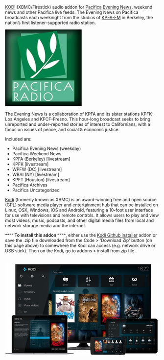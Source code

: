 <a href="https://www.kodi.tv">KODI</a> (XBMC/Firestick) audio addon for <a href="https://kpfa.org/program/the-pacifica-evening-news-weekdays">Pacifica Evening News</a>, weekend news and other Pacifica live feeds. The Evening News on Pacifica broadcasts each weeknight from the studios of <a href="https://kpfa.org/">KPFA-FM</a> in Berkeley, the nation’s first listener-supported radio station.<br>

<a href="https://pacificanetwork.org/"><img src="https://github.com/leopheard/pacificaradio/blob/master/resources/media/icon.jpg?raw=true" width="250" height="250" alt="Pacifica Radio"></a><br>

The Evening News is a collaboration of KPFA and its sister stations KPFK-Los Angeles and KFCF-Fresno. This hour-long broadcast seeks to bring unreported and under-reported stories of interest to Californians, with a focus on issues of peace, and social & economic justice.<br>

Included are:<br>

- Pacifica Evening News (weekday)<br>
- Pacifica Weekend News <br>
- KPFA (Berkeley) [livestream]<br>
- KPFK [livestream]<br>
- WPFW (DC) [livestream]<br>
- WBAI (NY) [livestream]<br>
- KPFT (Houston) [livestream]<br>
- Pacifica Archives
- Pacifica Uncategorized

<a href="https://www.kodi.tv">Kodi</a> (formerly known as XBMC) is an award-winning free and open source (GPL) software media player and entertainment hub that can be installed on Linux, OSX, Windows, iOS and Android, featuring a 10-foot user interface for use with televisions and remote controls. It allows users to play and view most videos, music, podcasts, and other digital media files from local and network storage media and the internet.<br>

<b>^^^^ To install this addon ^^^^</b>, either use the <a href="https://www.tvaddons.co/github-browser-kodi/">Kodi Github installer</a> addon or save the .zip file downloaded from the Code > 'Download Zip' button (on this page above) to somewhere the Kodi can access (e.g. network drive or USB stick). Then on the Kodi, go to addons > install from zip file.<br>

<br><a href="https://www.kodi.tv"><img src="https://github.com/leopheard/Audio-Podcasts/blob/master/resources/media/about--devices.jpg?raw=true">
